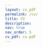 ```yaml
---
layout: cv_pdf
permalink: /cv/
title: CV
description:
nav: true
nav_order: 5
cv_pdf: cv.pdf
---
```

